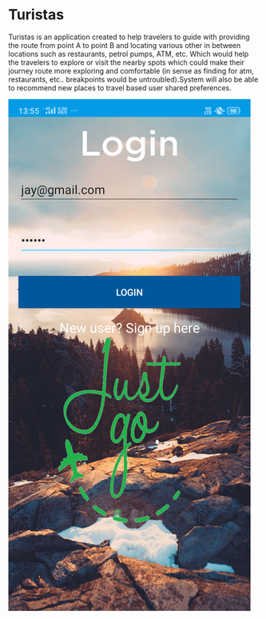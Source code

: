 # Turistas
Turistas is an application created to help travelers to guide with providing the route from point A to point B and locating various other in between locations such as restaurants, 
petrol pumps, ATM, etc. Which would help the travelers to explore or visit the nearby spots which could make their journey route more exploring and comfortable 
(in sense as finding for atm, restaurants, etc.. breakpoints would be untroubled).System will also be able to recommend new places to travel based user shared preferences. 

![alt text](https://github.com/rohit05gupta/Turistas/blob/master/images/a1.png)
